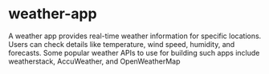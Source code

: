 # weather-app
A weather app provides real-time weather information for specific locations. Users can check details like temperature, wind speed, humidity, and forecasts. Some popular weather APIs to use for building such apps include weatherstack, AccuWeather, and OpenWeatherMap
